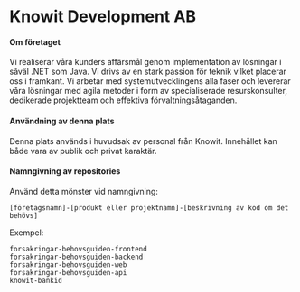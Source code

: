# Knowit Development AB

#### Om företaget
Vi realiserar våra kunders affärsmål genom implementation av lösningar i såväl .NET som Java. Vi drivs av en stark passion för teknik vilket placerar oss i framkant. Vi arbetar med systemutvecklingens alla faser och levererar våra lösningar med agila metoder i form av specialiserade resurskonsulter, dedikerade projektteam och effektiva förvaltningsåtaganden.

#### Användning av denna plats
Denna plats används i huvudsak av personal från Knowit. Innehållet kan både vara av publik och privat karaktär.

#### Namngivning av repositories
Använd detta mönster vid namngivning:

```[företagsnamn]-[produkt eller projektnamn]-[beskrivning av kod om det behövs]```

Exempel:
```
forsakringar-behovsguiden-frontend  
forsakringar-behovsguiden-backend  
forsakringar-behovsguiden-web  
forsakringar-behovsguiden-api  
knowit-bankid 
```
